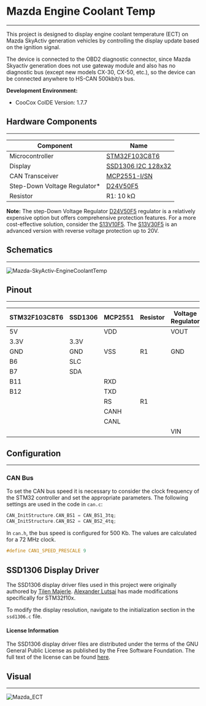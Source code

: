 # Mazda Engine Coolant Temp 
***
This project is designed to display engine coolant temperature (ECT) on Mazda SkyActiv generation vehicles by controlling the display update based on the ignition signal.

The device is connected to the OBD2 diagnostic connector, since Mazda Skyactiv generation does not use gateway module and also has no diagnostic bus (except new models CX-30, CX-50, etc.), so the device can be connected anywhere to HS-CAN 500kbit/s bus.

**Development Environment:**
- CooCox CoIDE Version: 1.7.7

## Hardware Components
----------------------
| Component                                  | Name                              |
|--------------------------------------------|-----------------------------------|
| Microcontroller                            | [STM32F103C8T6][stm32-url]        |
| Display                                    | [SSD1306 I2C 128x32][oled-url]    |
| CAN Transceiver                            | [MCP2551-I/SN][can-url]           |
| Step-Down Voltage Regulator*               | [D24V50F5][pololu-V50-url]        |
| Resistor                                   | R1: 10 kΩ                         |

**Note:**
The step-Down Voltage Regulator [D24V50F5][pololu-V50-url] regulator is a relatively expensive option but offers comprehensive protection features. 
For a more cost-effective solution, consider the [S13V10F5][pololu-V10-url]. 
The [S13V30F5][pololu-V30-url] is an advanced version with reverse voltage protection up to 20V.

## Schematics
-------------
![Mazda-SkyActiv-EngineCoolantTemp](https://github.com/banyaszg/CarLogger-hw/assets/78595419/79c3e98f-28dc-44c9-aeb1-29fd081ac407)

## Pinout
---------
| STM32F103C8T6 | SSD1306       | MCP2551 | Resistor | Voltage Regulator | OBD2 |
|---------------|---------------|---------|----------|-------------------|------|
| 5V            |               | VDD     |          | VOUT              |      |
| 3.3V          | 3.3V          |         |          |                   |      |
| GND           | GND           | VSS     | R1       | GND               | 4-5  |
| B6            | SLC           |         |          |                   |      |
| B7            | SDA           |         |          |                   |      |
| B11           |               | RXD     |          |                   |      |
| B12           |               | TXD     |          |                   |      |
|               |               | RS      | R1       |                   |      |
|               |               | CANH    |          |                   | 6    |
|               |               | CANL    |          |                   | 14   |
|               |               |         |          | VIN               | 16   |

## Configuration
----------------
### CAN Bus
To set the CAN bus speed it is necessary to consider the clock frequency of the STM32 controller and set the appropriate parameters. 
The following settings are used in the code in `can.c`:

```c
CAN_InitStructure.CAN_BS1 = CAN_BS1_3tq;
CAN_InitStructure.CAN_BS2 = CAN_BS2_4tq;
```

In `can.h`, the bus speed is configured for 500 Kb. The values are calculated for a 72 MHz clock.
```c
#define CAN1_SPEED_PRESCALE 9
```

## SSD1306 Display Driver

The SSD1306 display driver files used in this project were originally authored by [Tilen Majerle](tilen@majerle.eu). 
[Alexander Lutsai](s.lyra@ya.ru) has made modifications specifically for STM32f10x.

To modify the display resolution, navigate to the initialization section in the `ssd1306.c` file. 
#### License Information

The SSD1306 display driver files are distributed under the terms of the GNU General Public License as published by the Free Software Foundation. The full text of the license can be found [here](http://www.gnu.org/licenses/).

## Visual
---------
![Mazda_ECT](https://github.com/joemccann/dillinger/assets/78595419/b789ce9d-c7ea-414d-b633-f38f98338f01)


   [stm32-url]: <https://www.st.com/en/microcontrollers-microprocessors/stm32f103c8.html>
   [oled-url]: <https://www.solomon-systech.com/product/ssd1306/>
   [can-url]: <https://ww1.microchip.com/downloads/en/devicedoc/20001667g.pdf>
   [pololu-V50-url]: <https://www.pololu.com/product/2851>
   [pololu-v10-url]: <https://www.pololu.com/product/4083>
   [pololu-v30-url]: <https://www.pololu.com/product/4082>
